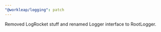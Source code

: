 ```yaml
---
"@workleap/logging": patch
---
```


Removed LogRocket stuff and renamed Logger interface to RootLogger.
